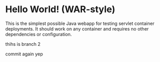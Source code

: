 Hello World! (WAR-style)
===============

This is the simplest possible Java webapp for testing servlet container deployments.  It should work on any container and requires no other dependencies or configuration.

thihs is branch 2

commit
again
yep
